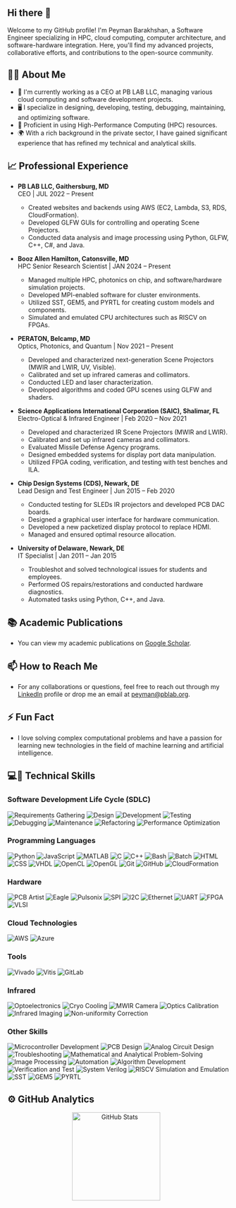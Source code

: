 ## Hi there 👋
Welcome to my GitHub profile! I'm Peyman Barakhshan, a Software Engineer specializing in HPC, cloud computing, computer architecture, and software-hardware integration. Here, you'll find my advanced projects, collaborative efforts, and contributions to the open-source community.

## 👨‍🎓 About Me
- 🔭 I'm currently working as a CEO at PB LAB LLC, managing various cloud computing and software development projects.
- 🖥️ I specialize in designing, developing, testing, debugging, maintaining, and optimizing software.
- 🚀 Proficient in using High-Performance Computing (HPC) resources.
- 🌍 With a rich background in the private sector, I have gained significant experience that has refined my technical and analytical skills.

## 📈 Professional Experience
- **PB LAB LLC, Gaithersburg, MD**  
  CEO | JUL 2022 – Present
  - Created websites and backends using AWS (EC2, Lambda, S3, RDS, CloudFormation).
  - Developed GLFW GUIs for controlling and operating Scene Projectors.
  - Conducted data analysis and image processing using Python, GLFW, C++, C#, and Java.

- **Booz Allen Hamilton, Catonsville, MD**  
  HPC Senior Research Scientist | JAN 2024 – Present
  - Managed multiple HPC, photonics on chip, and software/hardware simulation projects.
  - Developed MPI-enabled software for cluster environments.
  - Utilized SST, GEM5, and PYRTL for creating custom models and components.
  - Simulated and emulated CPU architectures such as RISCV on FPGAs.

- **PERATON, Belcamp, MD**  
  Optics, Photonics, and Quantum | Nov 2021 – Present
  - Developed and characterized next-generation Scene Projectors (MWIR and LWIR, UV, Visible).
  - Calibrated and set up infrared cameras and collimators.
  - Conducted LED and laser characterization.
  - Developed algorithms and coded GPU scenes using GLFW and shaders.

- **Science Applications International Corporation (SAIC), Shalimar, FL**  
  Electro-Optical & Infrared Engineer | Feb 2020 – Nov 2021
  - Developed and characterized IR Scene Projectors (MWIR and LWIR).
  - Calibrated and set up infrared cameras and collimators.
  - Evaluated Missile Defense Agency programs.
  - Designed embedded systems for display port data manipulation.
  - Utilized FPGA coding, verification, and testing with test benches and ILA.

- **Chip Design Systems (CDS), Newark, DE**  
  Lead Design and Test Engineer | Jun 2015 – Feb 2020
  - Conducted testing for SLEDs IR projectors and developed PCB DAC boards.
  - Designed a graphical user interface for hardware communication.
  - Developed a new packetized display protocol to replace HDMI.
  - Managed and ensured optimal resource allocation.

- **University of Delaware, Newark, DE**  
  IT Specialist | Jan 2011 – Jan 2015
  - Troubleshot and solved technological issues for students and employees.
  - Performed OS repairs/restorations and conducted hardware diagnostics.
  - Automated tasks using Python, C++, and Java.

## 📚 Academic Publications
- You can view my academic publications on [Google Scholar]().

## 📫 How to Reach Me
- For any collaborations or questions, feel free to reach out through my [LinkedIn](www.linkedin.com/in/dr-peyman-barakhshan-8b18b595/) profile or drop me an email at [peyman@pblab.org](mailto:peyman@pblab.org).

## ⚡ Fun Fact
- I love solving complex computational problems and have a passion for learning new technologies in the field of machine learning and artificial intelligence.

## 💻🔧 Technical Skills
### **Software Development Life Cycle (SDLC)** 
![Requirements Gathering](https://img.shields.io/badge/Requirements_Gathering-%23FF7B00.svg?style=for-the-badge) ![Design](https://img.shields.io/badge/Design-%23007ACC.svg?style=for-the-badge) ![Development](https://img.shields.io/badge/Development-%2343A047.svg?style=for-the-badge) ![Testing](https://img.shields.io/badge/Testing-%23E91E63.svg?style=for-the-badge) ![Debugging](https://img.shields.io/badge/Debugging-%23FFC107.svg?style=for-the-badge) ![Maintenance](https://img.shields.io/badge/Maintenance-%23679F1C.svg?style=for-the-badge) ![Refactoring](https://img.shields.io/badge/Refactoring-%23F05033.svg?style=for-the-badge) ![Performance Optimization](https://img.shields.io/badge/Performance_Optimization-%23009688.svg?style=for-the-badge)

### **Programming Languages** 
![Python](https://img.shields.io/badge/Python-%233776AB.svg?style=for-the-badge&logo=python&logoColor=white) ![JavaScript](https://img.shields.io/badge/JavaScript-%23F7DF1E.svg?style=for-the-badge&logo=javascript&logoColor=black) ![MATLAB](https://img.shields.io/badge/MATLAB-%230078D4.svg?style=for-the-badge&logo=matlab&logoColor=white) ![C](https://img.shields.io/badge/C-%2300599C.svg?style=for-the-badge&logo=c&logoColor=white) ![C++](https://img.shields.io/badge/C++-%2300599C.svg?style=for-the-badge&logo=c%2B%2B&logoColor=white) ![Bash](https://img.shields.io/badge/Bash-%234EAA25.svg?style=for-the-badge&logo=gnu-bash&logoColor=white) ![Batch](https://img.shields.io/badge/Batch-%23FF6F00.svg?style=for-the-badge) ![HTML](https://img.shields.io/badge/HTML-%23E34F26.svg?style=for-the-badge&logo=html5&logoColor=white) ![CSS](https://img.shields.io/badge/CSS-%231572B6.svg?style=for-the-badge&logo=css3&logoColor=white) ![VHDL](https://img.shields.io/badge/VHDL-%23007ACC.svg?style=for-the-badge) ![OpenCL](https://img.shields.io/badge/OpenCL-%231572B6.svg?style=for-the-badge) ![OpenGL](https://img.shields.io/badge/OpenGL-%23007ACC.svg?style=for-the-badge) ![Git](https://img.shields.io/badge/Git-%23F05033.svg?style=for-the-badge&logo=git&logoColor=white) ![GitHub](https://img.shields.io/badge/GitHub-%23181717.svg?style=for-the-badge&logo=github&logoColor=white) ![CloudFormation](https://img.shields.io/badge/CloudFormation-%23FF9900.svg?style=for-the-badge&logo=amazon-aws&logoColor=white)

### **Hardware** 
![PCB Artist](https://img.shields.io/badge/PCB_Artist-%23E34F26.svg?style=for-the-badge) ![Eagle](https://img.shields.io/badge/Eagle-%23181717.svg?style=for-the-badge) ![Pulsonix](https://img.shields.io/badge/Pulsonix-%23007ACC.svg?style=for-the-badge) ![SPI](https://img.shields.io/badge/SPI-%2343A047.svg?style=for-the-badge) ![I2C](https://img.shields.io/badge/I2C-%23E91E63.svg?style=for-the-badge) ![Ethernet](https://img.shields.io/badge/Ethernet-%23007ACC.svg?style=for-the-badge) ![UART](https://img.shields.io/badge/UART-%234EAA25.svg?style=for-the-badge) ![FPGA](https://img.shields.io/badge/FPGA-%2300599C.svg?style=for-the-badge) ![VLSI](https://img.shields.io/badge/VLSI-%23FFC107.svg?style=for-the-badge)

### **Cloud Technologies** 
![AWS](https://img.shields.io/badge/AWS-%23232F3E.svg?style=for-the-badge&logo=amazon-aws&logoColor=white) ![Azure](https://img.shields.io/badge/Azure-%230078D4.svg?style=for-the-badge&logo=microsoft-azure&logoColor=white)

### **Tools** 
![Vivado](https://img.shields.io/badge/Vivado-%23FF9900.svg?style=for-the-badge) ![Vitis](https://img.shields.io/badge/Vitis-%23007ACC.svg?style=for-the-badge) ![GitLab](https://img.shields.io/badge/GitLab-%23F05033.svg?style=for-the-badge&logo=gitlab&logoColor=white)

### **Infrared** 
![Optoelectronics](https://img.shields.io/badge/Optoelectronics-%23FF6F00.svg?style=for-the-badge) ![Cryo Cooling](https://img.shields.io/badge/Cryo_Cooling-%2343A047.svg?style=for-the-badge) ![MWIR Camera](https://img.shields.io/badge/MWIR_Camera-%23007ACC.svg?style=for-the-badge) ![Optics Calibration](https://img.shields.io/badge/Optics_Calibration-%23E91E63.svg?style=for-the-badge) ![Infrared Imaging](https://img.shields.io/badge/Infrared_Imaging-%234EAA25.svg?style=for-the-badge) ![Non-uniformity Correction](https://img.shields.io/badge/Non--uniformity_Correction-%2300599C.svg?style=for-the-badge)

### **Other Skills** 
![Microcontroller Development](https://img.shields.io/badge/Microcontroller_Development-%23FF7B00.svg?style=for-the-badge) ![PCB Design](https://img.shields.io/badge/PCB_Design-%23007ACC.svg?style=for-the-badge) ![Analog Circuit Design](https://img.shields.io/badge/Analog_Circuit_Design-%2343A047.svg?style=for-the-badge) ![Troubleshooting](https://img.shields.io/badge/Troubleshooting-%23E91E63.svg?style=for-the-badge) ![Mathematical and Analytical Problem-Solving](https://img.shields.io/badge/Mathematical_and_Analytical_Problem--Solving-%23FFC107.svg?style=for-the-badge) ![Image Processing](https://img.shields.io/badge/Image_Processing-%23009688.svg?style=for-the-badge) ![Automation](https://img.shields.io/badge/Automation-%2343A047.svg?style=for-the-badge) ![Algorithm Development](https://img.shields.io/badge/Algorithm_Development-%23E91E63.svg?style=for-the-badge) ![Verification and Test](https://img.shields.io/badge/Verification_and_Test-%2343A047.svg?style=for-the-badge) ![System Verilog](https://img.shields.io/badge/System_Verilog-%23007ACC.svg?style=for-the-badge) ![RISCV Simulation and Emulation](https://img.shields.io/badge/RISCV_Simulation_and_Emulation-%23009688.svg?style=for-the-badge) ![SST](https://img.shields.io/badge/SST-%2343A047.svg?style=for-the-badge) ![GEM5](https://img.shields.io/badge/GEM5-%23E91E63.svg?style=for-the-badge) ![PYRTL](https://img.shields.io/badge/PYRTL-%23FFC107.svg?style=for-the-badge)

## ⚙️ GitHub Analytics
<div align="center">
  <img src="https://github-readme-stats.vercel.app/api?username=pbarakhshan&show_icons=true&theme=dark&count_private=true&include_all_commits=true" alt="GitHub Stats" style="height: 200px; margin-right: 10px;"/>
</div>
